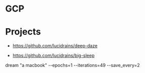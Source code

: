 # GCP 


# Projects

* https://github.com/lucidrains/deep-daze

* https://github.com/lucidrains/big-sleep

dream "a macbook" --epochs=1 --iterations=49 --save_every=2
